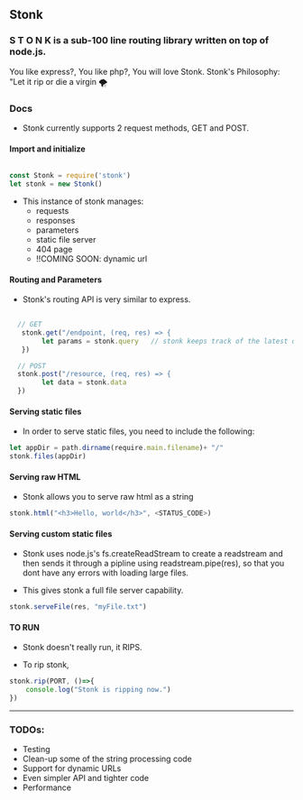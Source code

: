 ## Stonk

### S T O N K   is a sub-100 line routing library written on top of node.js.


You like express?, You like php?, You will love Stonk.
Stonk's Philosophy: "Let it rip or die a virgin 🌪 


### Docs

* Stonk currently supports 2 request methods, GET and POST.


#### Import and initialize

```javascript

const Stonk = require('stonk')
let stonk = new Stonk()
```

- This instance of stonk manages:
    - requests
    - responses
    - parameters
    - static file server
    - 404 page
    - !!COMING SOON: dynamic url

 

#### Routing and Parameters

- Stonk's routing API is very similar to express.

```javascript
  
  // GET
   stonk.get("/endpoint, (req, res) => {        
        let params = stonk.query   // stonk keeps track of the latest query params
   })

  // POST
  stonk.post("/resource, (req, res) => {
        let data = stonk.data  
  })

```

#### Serving static files

- In order to serve static files, you need to include the following:

```javascript
let appDir = path.dirname(require.main.filename)+ "/"
stonk.files(appDir)

```

#### Serving raw HTML

- Stonk allows you to serve raw html as a string

```javascript
stonk.html("<h3>Hello, world</h3>", <STATUS_CODE>)

```

#### Serving custom static files

- Stonk uses node.js's fs.createReadStream to create a readstream and then sends it through a 
pipline using readstream.pipe(res), so that you dont have any errors with loading large files.


- This gives stonk a full file server capability.

```javascript
stonk.serveFile(res, "myFile.txt")
```



#### TO RUN

- Stonk doesn't really run, it RIPS.

- To rip stonk,

```javascript
stonk.rip(PORT, ()=>{
    console.log("Stonk is ripping now.")
})
```

-----

### TODOs:

- Testing
- Clean-up some of the string processing code
- Support for dynamic URLs
- Even simpler API and tighter code
- Performance








